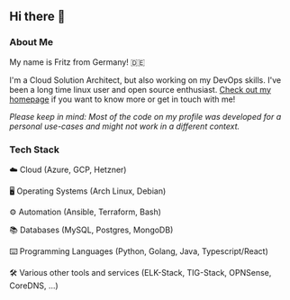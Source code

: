 ## Hi there 🙌
### About Me
My name is Fritz from Germany! 🇩🇪

I'm a Cloud Solution Architect, but also working on my DevOps skills. I've been a long time linux user and open source enthusiast. [Check out my homepage](https://example.org) if you want to know more or get in touch with me!

*Please keep in mind: Most of the code on my profile was developed for a personal use-cases and might not work in a different context.*

### Tech Stack
☁️ Cloud (Azure, GCP, Hetzner)

🖥️ Operating Systems (Arch Linux, Debian)

⚙️ Automation (Ansible, Terraform, Bash)

📚 Databases (MySQL, Postgres, MongoDB)

⌨️ Programming Languages (Python, Golang, Java, Typescript/React)

🛠️ Various other tools and services (ELK-Stack, TIG-Stack, OPNSense, CoreDNS, ...)
